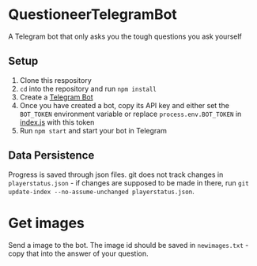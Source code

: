 # QuestioneerTelegramBot
A Telegram bot that only asks you the tough questions you ask yourself

## Setup

1. Clone this respository
2. `cd` into the repository and run `npm install`
3. Create a [Telegram Bot](https://t.me/botfather)
4. Once you have created a bot, copy its API key and either set the `BOT_TOKEN` environment variable or replace `process.env.BOT_TOKEN` in [index.js](https://github.com/jassler/QuestioneerTelegramBot/blob/main/index.js#L10) with this token
5. Run `npm start` and start your bot in Telegram

## Data Persistence

Progress is saved through json files. git does not track changes in `playerstatus.json` - if changes are supposed to be made in there, run `git update-index --no-assume-unchanged playerstatus.json`.

# Get images

Send a image to the bot. The image id should be saved in `newimages.txt` - copy that into the answer of your question.
